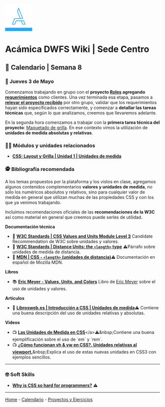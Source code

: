<img src="/assets/acamica.jpg">

# Acámica DWFS Wiki | Sede Centro

## 📅 Calendario | Semana 8

### 🔴 Jueves 3 de Mayo

Comenzamos trabajando en grupo con el **proyecto [Roles](/roles/roles.md) agregando [requerimientos](/roles/definicion-de-requerimientos.md)** como clientes. Una vez terminada esa etapa, pasamos a **[relevar el proyecto recibido](/roles/01-relevamiento-de-requerimientos.md)** por otro grupo, validar que los requerimientos hayan sido especificados correctamente, y comenzar a **detallar las tareas técnicas** que, según lo que analizamos, creemos que llevaremos adelante.

En la segunda hora comenzamos a trabajar con la **primera tarea técnica del proyecto**: [Maquetado de grilla](/roles/maquetado-de-grilla.md). En ese contexto vimos la utilización de **unidades de medida absolutas y relativas**.

### 👩‍💻 Módulos y unidades relacionados

* [**CSS: Layout y Grilla | Unidad 1 | Unidades de medida**](https://www.acamica.com/clases/3987/css-layout-grilla/introduccion-a-unidades-de-medida)

### 🕵️ Bibliografía recomendada

A los temas propuestos por la plataforma y los vistos en clase, agregamos algunos contenidos complementarios **valores y unidades de medida**, no sólo los numéricos absolutos y relativos, sino para cualquier valor de medida en general que utilizan muchas de las propiedades CSS y con los que ya venimos trabajando.

Incluímos recomendaciones oficiales de las **recomendaciones de la W3C** así como material en general que creemos puede serles de utilidad.

**Documentación técnica**

* 📄&nbsp;[**W3C Standards | CSS Values and Units Module Level 3**](https://www.w3.org/TR/css-values/)&nbsp;Candidate Recommendation de W3C sobre unidades y valores.
* 📄&nbsp;[**W3C Standards | Distance Units: the `<length>` type**](https://www.w3.org/TR/css-values/#lengths)&nbsp;⚠️Párrafo sobre unidades de medida de distancia.
* 📄&nbsp;[**MDN | CSS - `<length>` (unidades de distancia)**](https://developer.mozilla.org/es/docs/Web/CSS/length)⚠️&nbsp;Documentación en español de Mozilla MDN.

**Libros**

* 📚&nbsp;[**Eric Meyer - Values, Units, and Colors**](http://shop.oreilly.com/product/0636920027621.do)&nbsp;Libro de [Eric Meyer](https://meyerweb.com/) sobre el uso de unidades y valores.

**Artículos** 

* 📰&nbsp;[**Librosweb.es | Introducción a CSS | Unidades de medida**](http://librosweb.es/libro/css/capitulo_3/unidades_de_medida.html)⚠️&nbsp;Contiene una buena descripción del uso de unidades relativas y absolutas.

**Videos**

* 📺&nbsp;[**Las Unidades de Medida en CSS**](https://www.youtube.com/watch?v=55aWwVGEae4")</a>⚠️&nbsp;Contiene una buena ejemplificación sobre el uso de `em` y `rem`.
* 📺&nbsp;[**¿Cómo funcionan vh & vw en CSS?. Unidades relativas al viewport.**](https://www.youtube.com/watch?v=D6gQJB0D2g8")&nbsp;Explica el uso de estas nuevas unidades en CSS3 con ejemplos sencillos.

<!--
#### 🏋 Ejercicios

*  -->

---

### 🤓 Soft Skills

* [**Why is CSS so hard for programmers?**](https://medium.com/@Cryptacular/why-is-css-so-hard-for-programmers-a10d7e282620) ⚠️

----

[Home](/readme.md) - [Calendario](/semanas/calendario.md) - [Proyectos y Ejercicios](/proyectos-y-ejercicios.md)
